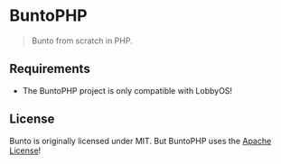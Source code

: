 # BuntoPHP
> Bunto from scratch in PHP.

## Requirements
 - The BuntoPHP project is only compatible with LobbyOS!

## License
Bunto is originally licensed under MIT. But BuntoPHP uses the [Apache License](https://github.com/bunto/bunto-php/blob/master/LICENSE)!
